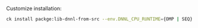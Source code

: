 Customize installation:

```bash
ck install packge:lib-dnnl-from-src --env.DNNL_CPU_RUNTIME={OMP | SEQ}
```
